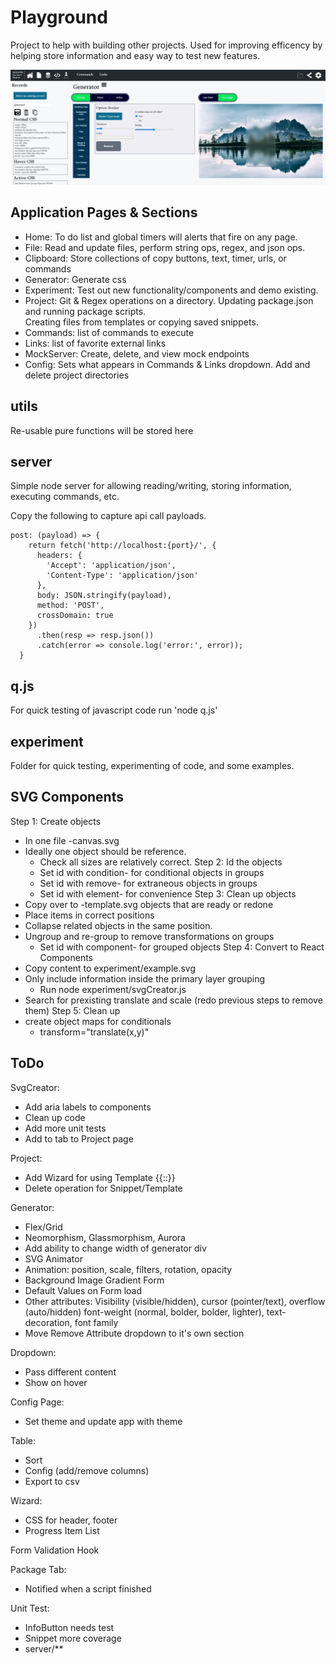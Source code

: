 # Playground
Project to help with building other projects. Used for improving efficency by helping store information and easy way to test new features. 

![Feature](./documentation/generator-screenshot.jpg)

## Application Pages & Sections
- Home: To do list and global timers will alerts that fire on any page. 
- File: Read and update files, perform string ops, regex, and json ops.
- Clipboard: Store collections of copy buttons, text, timer, urls, or commands
- Generator: Generate css
- Experiment: Test out new functionality/components and demo existing.
- Project: Git & Regex operations on a directory.
  Updating package.json and running package scripts.  
  Creating files from templates or copying saved snippets.
- Commands: list of commands to execute
- Links: list of favorite external links
- MockServer: Create, delete, and view mock endpoints
- Config: Sets what appears in Commands & Links dropdown.  Add and delete project directories

## utils
Re-usable pure functions will be stored here

## server
Simple node server for allowing reading/writing, storing information, executing commands, etc. 

Copy the following to capture api call payloads.
```
post: (payload) => {
    return fetch('http://localhost:{port}/', {
      headers: {
        'Accept': 'application/json',
        'Content-Type': 'application/json'
      },
      body: JSON.stringify(payload),
      method: 'POST',
      crossDomain: true
    })
      .then(resp => resp.json())
      .catch(error => console.log('error:', error));
  }
```

## q.js
For quick testing of javascript code run 'node q.js'

## experiment
Folder for quick testing, experimenting of code, and some examples. 

## SVG Components
Step 1: Create objects 
  - In one file <name>-canvas.svg
  - Ideally one object should be reference.
	- Check all sizes are relatively correct. 
Step 2: Id the objects
	- Set id with condition-<name> for conditional objects in groups 
	- Set id with remove-<name> for extraneous objects in groups
	- Set id with element-<name> for convenience
Step 3: Clean up objects
  - Copy over to <name>-template.svg objects that are ready or redone
  - Place items in correct positions
  - Collapse related objects in the same position. 
  - Ungroup and re-group to remove transformations on groups
	- Set id with component-<name> for grouped objects
Step 4: Convert to React Components
  - Copy content to experiment/example.svg
  - Only include information inside the primary layer grouping
	- Run node experiment/svgCreator.js
  - Search for prexisting translate and scale (redo previous steps to remove them)
Step 5: Clean up
  - create object maps for conditionals 
	- transform="translate(x,y)"

## ToDo
SvgCreator:
  - Add aria labels to components
  - Clean up code
  - Add more unit tests
  - Add to tab to Project page

Project:
  - Add Wizard for using Template {{<variable-name>:<type>:<options>}}
  - Delete operation for Snippet/Template

Generator:
  - Flex/Grid
  - Neomorphism, Glassmorphism, Aurora
  - Add ability to change width of generator div
  - SVG Animator
  - Animation: position, scale, filters, rotation, opacity
  - Background Image Gradient Form
  - Default Values on Form load
  - Other attributes: Visibility (visible/hidden), cursor (pointer/text), overflow (auto/hidden)
    font-weight (normal, bolder, bolder, lighter), text-decoration, font family
  - Move Remove Attribute dropdown to it's own section

Dropdown:
  - Pass different content
  - Show on hover

Config Page:
  - Set theme and update app with theme
	
Table:
  - Sort
  - Config (add/remove columns)
  - Export to csv

Wizard:
  - CSS for header, footer  
  - Progress Item List

Form Validation Hook

Package Tab:
  - Notified when a script finished

Unit Test:
  - InfoButton needs test
  - Snippet more coverage
  - server/**
